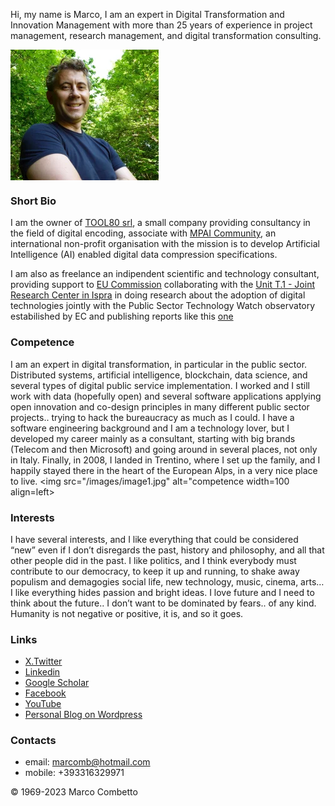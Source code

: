 
Hi, my name is Marco, I am an expert in Digital Transformation and Innovation Management with more than 25 years of experience in project management, research management, and digital transformation consulting.


<a href="https://www.linkedin.com/in/marcomb/"><img src="images/marcomb.png" alt="marcomb" align="center" height="209" width="237" ></a>

### Short Bio
I am the owner of [TOOL80 srl](https://www.tool80.it), a small company providing consultancy in the field of digital encoding, associate with [MPAI Community](https://mpai.community), an international non-profit organisation with the mission is to develop Artificial Intelligence (AI) enabled digital data compression specifications.

I am also as freelance an indipendent scientific and technology consultant, providing support to [EU Commission](https://commission.europa.eu/about-european-commission/departments-and-executive-agencies/informatics_en) collaborating with the [Unit T.1 - Joint Research Center in Ispra](https://op.europa.eu/en/web/who-is-who/organization/-/organization/JRC/COM_CRF_18002) in doing research about the adoption of digital technologies jointly with the Public Sector Technology Watch observatory estabilished by EC and publishing reports like this [one](https://publications.jrc.ec.europa.eu/repository/handle/JRC129301)

### Competence
I am an expert in digital transformation, in particular in the public sector. Distributed systems, artificial intelligence, blockchain, data science, and several types of digital public service implementation. 
I worked and I still work with data (hopefully open) and several software applications applying open innovation and co-design principles in many different public sector projects.. trying to hack the bureaucracy as much as I could. I have a software engineering background and I am a technology lover, but I developed my career mainly as a consultant, starting with big brands (Telecom and then Microsoft) and going around in several places, not only in Italy. Finally, in 2008, I landed in Trentino, where I set up the family, and I happily stayed there in the heart of the European Alps, in a very nice place to live.
<img src="/images/image1.jpg" alt="competence width=100 align=left>

### Interests
I have several interests, and I like everything that could be considered “new” even if I don’t disregards the past, history and philosophy, and all that other people did in the past. 
I like politics, and I think everybody must contribute to our democracy, to keep it up and running, to shake away populism and demagogies
social life, new technology, music, cinema, arts… I like everything hides passion and bright ideas. 
I love future and I need to think about the future.. I don’t want to be dominated by fears.. of any kind. 
Humanity is not negative or positive, it is, and so it goes.

### Links
- [X.Twitter](https://twitter.com/marcomb)
- [Linkedin](https://www.linkedin.com/in/marcomb/)
- [Google Scholar](https://scholar.google.com/citations?user=VA6U5LgAAAAJ&hl=en)
- [Facebook](https://www.facebook.com/marcomb)
- [YouTube](https://www.youtube.com/channel/UCW5EnzxpFCW1Wh2t8kYq0_w)
- [Personal Blog on Wordpress](https://marcomb.wordpress.com/)

### Contacts
- email: marcomb@hotmail.com
- mobile: +393316329971

<footer>

&copy; 1969-2023 Marco Combetto 

</footer>

